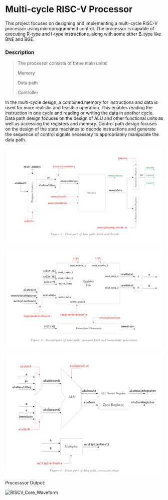 # Multi-cycle RISC-V Processor

This project focuses on designing and implementing a multi-cycle RISC-V processor using microprogrammed control. The processor is capable of executing R-type and I-type instructions, along with some other B_type like BNE and BGE.

### Description
>The processor consists of three main units:
>
>Memory
>
>Data path
>
>Controller

In the multi-cycle design, a combined memory for instructions and data is used for more realistic and feasible operation. This enables reading the instruction in one cycle and reading or writing the data in another cycle.
Data path design focuses on the design of ALU and other functional units as well as accessing the registers and memory. Control path design focuses on the design of the state machines to decode instructions and generate the sequence of control signals necessary to appropriately manipulate the data path.


![figure1](https://raw.githubusercontent.com/parhamsoltani/Multicycle_RISCV/main/Docs/figure1.png?token=GHSAT0AAAAAACKAEWWFZ5XXBGTND44MUIROZNW7EVA)


![figure2](https://raw.githubusercontent.com/parhamsoltani/Multicycle_RISCV/main/Docs/figure2.png?token=GHSAT0AAAAAACKAEWWEA6JB4IX33QCUDHFWZNW7FHA)


![figure3](https://raw.githubusercontent.com/parhamsoltani/Multicycle_RISCV/main/Docs/figure3.png?token=GHSAT0AAAAAACKAEWWFTT5LJN4VAPU6BX6WZNW7FSQ)


Processsor Output:

![RISCV_Core_Waveform]([https://github.com/parhamsoltani/Multicycle_RISCV/assets/70743729/3e23d9bc-83d2-4bec-a09f-aba2e75bedca](https://raw.githubusercontent.com/parhamsoltani/Multicycle_RISCV/main/Waveforms/RISCV_Core_Waveform.png?token=GHSAT0AAAAAACKAEWWE6NJ44C2WOQI6PV44ZNW7JRA)https://raw.githubusercontent.com/parhamsoltani/Multicycle_RISCV/main/Waveforms/RISCV_Core_Waveform.png?token=GHSAT0AAAAAACKAEWWE6NJ44C2WOQI6PV44ZNW7JRA)
